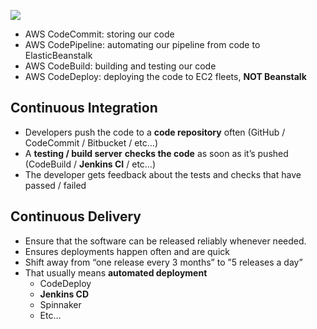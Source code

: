 ![](https://i.postimg.cc/FRQF2X7m/image.png)

- AWS CodeCommit: storing our code
- AWS CodePipeline: automating our pipeline from code to ElasticBeanstalk
- AWS CodeBuild: building and testing our code
- AWS CodeDeploy: deploying the code to EC2 fleets, **NOT Beanstalk**

## Continuous Integration
- Developers push the code to a **code repository** often (GitHub / CodeCommit / Bitbucket / etc…)
- A **testing / build server** **checks the code** as soon as it’s pushed (CodeBuild / **Jenkins CI** / etc…)
- The developer gets feedback about the tests and checks that have passed / failed

## Continuous Delivery
- Ensure that the software can be released reliably whenever needed.
- Ensures deployments happen often and are quick
- Shift away from “one release every 3 months” to ”5 releases a day”
- That usually means **automated deployment**
  - CodeDeploy
  - **Jenkins CD**
  - Spinnaker
  - Etc…
